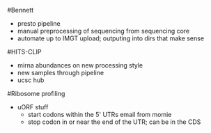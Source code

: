 #Bennett
+ presto pipeline
+ manual preprocessing of sequencing from sequencing core
+ automate up to IMGT upload; outputing into dirs that make sense

#HITS-CLIP
+ mirna abundances on new processing style
+ new samples through pipeline
+ ucsc hub

#Ribosome profiling
+ uORF stuff
	+ start codons within the 5' UTRs email from momie
	+ stop codon in or near the end of the UTR; can be in the CDS
